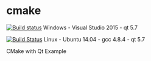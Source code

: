 # cmake

[![Build status](https://ci.appveyor.com/api/projects/status/59jt9lfqqs5p4ffu?svg=true)](https://ci.appveyor.com/project/HongJianChing/cmake)
Windows - Visual Studio 2015 - qt 5.7

[![Build Status](https://travis-ci.org/allyusd/cmake.svg?branch=master)](https://travis-ci.org/allyusd/cmake)
Linux - Ubuntu 14.04 - gcc 4.8.4 - qt 5.7

CMake with Qt Example
